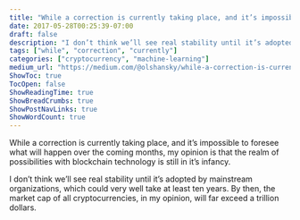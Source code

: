 ```yaml
---
title: "While a correction is currently taking place, and it’s impossible to foresee what will happen over…"
date: 2017-05-28T00:25:39-07:00
draft: false
description: "I don’t think we’ll see real stability until it’s adopted by mainstream organizations, which could very well take at least ten years. By…"
tags: ["while", "correction", "currently"]
categories: ["cryptocurrency", "machine-learning"]
medium_url: "https://medium.com/@olshansky/while-a-correction-is-currently-taking-place-and-its-impossible-to-foresee-what-will-happen-over-1e5cea9b8205"
ShowToc: true
TocOpen: false
ShowReadingTime: true
ShowBreadCrumbs: true
ShowPostNavLinks: true
ShowWordCount: true
---
```


While a correction is currently taking place, and it’s impossible to foresee what will happen over the coming months, my opinion is that the realm of possibilities with blockchain technology is still in it’s infancy.

I don’t think we’ll see real stability until it’s adopted by mainstream organizations, which could very well take at least ten years. By then, the market cap of all cryptocurrencies, in my opinion, will far exceed a trillion dollars.

